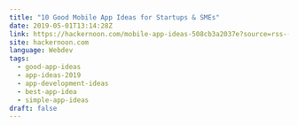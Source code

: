 ```yaml
---
title: "10 Good Mobile App Ideas for Startups & SMEs"
date: 2019-05-01T13:14:28Z
link: https://hackernoon.com/mobile-app-ideas-508cb3a2037e?source=rss----3a8144eabfe3---4
site: hackernoon.com
language: Webdev
tags:
  - good-app-ideas
  - app-ideas-2019
  - app-development-ideas
  - best-app-idea
  - simple-app-ideas
draft: false
---
```

